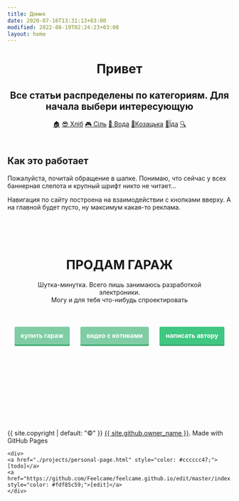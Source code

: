 ```yaml
---
title: Домик
date: 2020-07-16T13:31:13+03:00
modified: 2022-08-19T02:24:23+03:00
layout: home
---
```



<header class="page-header" role="banner" markdown="0">
<h1 class="project-name">Привет</h1>
<h2 class="project-tagline">Все статьи распределены по категориям. Для начала выбери интересующую</h2>
	<div id="nav">
		<a href="{{ '/index' | relative_url }}" title="Домой" class="btn not-mobile">🏠</a>
		<a href="{{ '/hard/' | relative_url }}" title="Железки" class="btn">😎 Хліб</a>
		<a href="{{ '/code/'   | relative_url }}" title="Программирование" class="btn">🎮 Сіль</a>
		<a href="{{ '/soft/' | relative_url }}" title="Софт" class="btn">💾 Вода</a>
		<a href="{{ '/life/' | relative_url}}" title="Лайфстайл" class="btn">💛Козацька</a>
		<a href="{{ '/projects/' | relative_url}}" title="Проекты" class="btn">💙Їда</a>
		<a href="{{ '/search'     | relative_url }}" title="Поиск" class="btn">🔍</a>
	</div>
</header>

<main id="content" class="main-content" role="main" markdown="1">

<style>
a.button7 {
  font-weight: 700;
  color: white;
  text-decoration: none;
  padding: .8em 1em calc(.8em + 3px);
  border-radius: 3px;
  background: rgb(64,199,129);
  box-shadow: 0 -3px rgb(53,167,110) inset;
  transition: 0.2s;
  line-height: 4;
  margin-left: 10px;
  margin-right: 10px;
} 
a.button7:hover { background: rgb(53, 167, 110); }
a.button7:active {
  background: rgb(33,147,90);
  box-shadow: 0 3px rgb(33,147,90) inset;
}
a.not_prefer{
  background: rgb(128 205 165);
}
</style>

## Как это работает

Пожалуйста, почитай обращение в шапке. 
Понимаю, что сейчас у всех баннерная 
слепота и крупный шрифт никто не читает...

Навигация по сайту построена на 
взаимодействии с кнопками вверху. 
А на главной будет пусто, ну максимум 
какая-то реклама.


<br>
<br>
<br>




<div style="text-align: center;">
	
<h1><strong>ПРОДАМ ГАРАЖ</strong></h1>

<div style="max-width: 416px; text-align: center;margin-right: auto; margin-left: auto;">
<p>
Шутка-минутка. Всего лишь занимаюсь разработкой электроники. <br>
Могу и для тебя что-нибудь спроектировать
</p>
</div>
	
<br>


<a href="/demo/64/?гараж.txt#0J/RgNC+0YHRgtC40YLQtSwg0LPQsNGA0LDQtiDRg9C20LUg0LrRgtC+LdGC0L4g0LrRg9C/0LjQuw" class="button7 not_prefer" title="мимо">купить&nbsp;гараж</a>
<a href="https://memcdn.t.me" class="button7 not_prefer" title="мяу">видео&nbsp;с&nbsp;котиками</a>
<a href="/about.html" class="button7" title="выбери меня">написать&nbsp;автору</a>

</div>

<br><br><br><br><br><br><br><br><br>





<footer class="site-footer" markdown="0">
	<span class="site-footer-owner">
	{{ site.copyright | default: "©" }}  <a href="/about">{{ site.github.owner_name }}</a>.
	</span>
	<span>
	Made with GitHub Pages
	<!-- <a href="{{ site.github.repository_url }}">GitHub Pages</a>-->
	</span>
	
	<div>
	<a href="./projects/personal-page.html" style="color: #cccccc47;">[todo]</a>
	<a href="https://github.com/Feelcame/feelcame.github.io/edit/master/index.md" style="color: #fdf85c59;">[edit]</a>
	</div>
	
<br><br><br><br><br>
</footer>


</main>

<script>
// переопределение всех внешних ссылок на открытие в новой вкладке
var links = document.links;
for (var i = 0, linksLength = links.length; i < linksLength; i++) {
	if (links[i].hostname != window.location.hostname) { links[i].target = '_blank'; }
}
</script>
